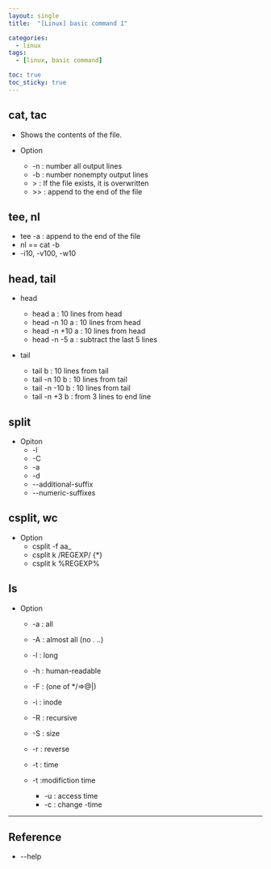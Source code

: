 ```yaml
---
layout: single
title:  "[Linux] basic command 1"

categories:
  - linux
tags:
  - [linux, basic command]

toc: true
toc_sticky: true
---
```


## cat, tac

- Shows the contents of the file.

- Option
    - -n : number all output lines
    - -b : number nonempty output lines
    - \> : If the file exists, it is overwritten
    - \>> : append to the end of the file

## tee, nl

- tee -a : append to the end of the file
- nl == cat -b
- -i10, -v100, -w10

## head, tail

- head
    - head a : 10 lines from head
    - head -n 10 a : 10 lines from head
    - head -n +10 a : 10 lines from head
    - head -n -5 a : subtract the last 5 lines

- tail
    - tail b : 10 lines from tail
    - tail -n 10 b : 10 lines from tail
    - tail -n -10 b : 10 lines from tail
    - tail -n +3 b : from 3 lines to end line

## split

- Opiton
    - -l
    - -C
    - -a
    - -d
    - --additional-suffix
    - --numeric-suffixes

## csplit, wc

- Option
  - csplit -f aa_
  - csplit k /REGEXP/ {*}
  - csplit k %REGEXP%

## ls

- Option
  - -a : all
  - -A : almost all (no . ..)
  - -l : long
  - -h : human-readable
  - -F : (one of */=>@|)
  - -i : inode
  - -R : recursive

  - -S : size
  - -r : reverse
  - -t : time
  - -t :modifiction time
    - -u : access time
    - -c : change -time

---
## Reference
- --help